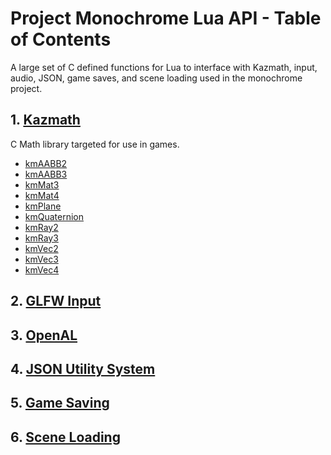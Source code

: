 # Project Monochrome Lua API - Table of Contents

A large set of C defined functions for Lua to interface with Kazmath, input, audio, JSON, game saves, and scene loading used in the monochrome project.

## 1. [Kazmath](kazmath/kazmath.md)
C Math library targeted for use in games.
* [kmAABB2](kazmath/aabb2.md)
* [kmAABB3](kazmath/aabb3.md)
* [kmMat3](kazmath/mat3.md)
* [kmMat4](kazmath/mat4.md)
* [kmPlane](kazmath/plane.md)
* [kmQuaternion](kazmath/quaternion.md)
* [kmRay2](kazmath/ray2.md)
* [kmRay3](kazmath/ray3.md)
* [kmVec2](kazmath/vec2.md)
* [kmVec3](kazmath/vec3.md)
* [kmVec4](kazmath/vec4.md)

## 2. [GLFW Input](glfwInput.md)
## 3. [OpenAL](openAL.md)
## 4. [JSON Utility System](jsonUtility.md)
## 5. [Game Saving](saving.md)
## 6. [Scene Loading](sceneLoading.md)
